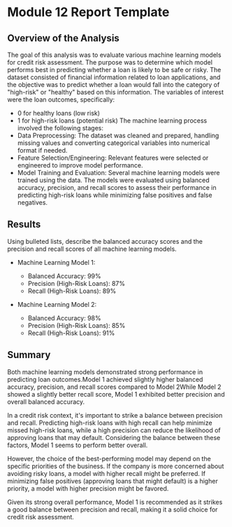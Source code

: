 # Module 12 Report Template

## Overview of the Analysis

The goal of this analysis was to evaluate various machine learning models for credit risk assessment.
The purpose was to determine which model performs best in predicting whether a loan is likely to be safe or risky.
The dataset consisted of financial information related to loan applications, and the objective was to predict whether a loan would fall into the category of "high-risk" or "healthy" based on this information.
The variables of interest were the loan outcomes, specifically:
 - 0 for healthy loans (low risk)
 - 1 for high-risk loans (potential risk)
The machine learning process involved the following stages:
 - Data Preprocessing: The dataset was cleaned and prepared, handling missing values and converting categorical variables into numerical format if needed.
 - Feature Selection/Engineering: Relevant features were selected or engineered to improve model performance.
 - Model Training and Evaluation: Several machine learning models were trained using the data. The models were evaluated using balanced accuracy, precision, and recall scores to assess their performance in predicting high-risk loans while minimizing false positives and false negatives.

## Results

Using bulleted lists, describe the balanced accuracy scores and the precision and recall scores of all machine learning models.

* Machine Learning Model 1:
  - Balanced Accuracy: 99%
  - Precision (High-Risk Loans): 87%
  - Recall (High-Risk Loans): 89%

* Machine Learning Model 2:
  - Balanced Accuracy: 98%
  - Precision (High-Risk Loans): 85%
  - Recall (High-Risk Loans): 91%

## Summary

Both machine learning models demonstrated strong performance in predicting loan outcomes.Model 1 achieved slightly higher balanced accuracy, precision, and recall scores compared to Model 2While Model 2 showed a slightly better recall score, Model 1 exhibited better precision and overall balanced accuracy.

In a credit risk context, it's important to strike a balance between precision and recall. Predicting high-risk loans with high recall can help minimize missed high-risk loans, while a high precision can reduce the likelihood of approving loans that may default. Considering the balance between these factors, Model 1 seems to perform better overall.

However, the choice of the best-performing model may depend on the specific priorities of the business. If the company is more concerned about avoiding risky loans, a model with higher recall might be preferred. If minimizing false positives (approving loans that might default) is a higher priority, a model with higher precision might be favored.

Given its strong overall performance, Model 1 is recommended as it strikes a good balance between precision and recall, making it a solid choice for credit risk assessment.
